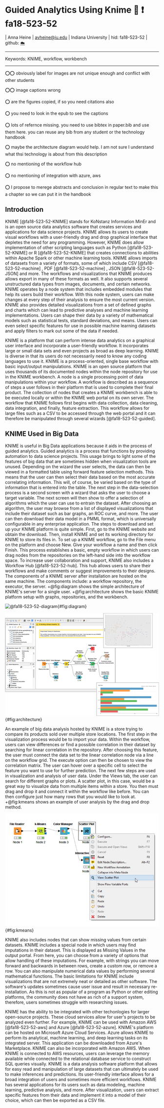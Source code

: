 # Guided Analytics Using Knime :wave: :exclamation: fa18-523-52

| Anna Heine
| avheine@iu.edu
| Indiana University 
| hid: fa18-523-52
| github: [:cloud:](https://github.com/cloudmesh-community/fa18-523-52/blob/master/paper/paper.md)

---

Keywords: KNIME, workflow, workbench

---

:o::o: obviously label for images are not unique enough and conflict with other students

:o::o: image captions wrong

:o: are the figures copied, if so you need citations also

:o: you need to look in the epub to see the captions

:o: lots of refernce missing. you need to use bibtex in paper.bib and use them here. you can reuse any bib from any student or the technology handbook

:o: maybe the architecture diagram would help. I am not sure I understand what thsi technology is about from this description

:o: no mentioning of the workflow hub

:o: no mentioning of integration with azure, aws

:o: I propose to merege abstracts and conclusion in regular text to make this a chapter so we can put it in the handbook


## Introduction

KNIME [@fa18-523-52-KNIME] stands for KoNstanz Information MinEr and is an open source data 
analytics software that creates services and applications for data science projects. KNIME 
allows its users to create visual workflows with a user-friendly drag and drop graphical interface 
that depletes the need for any programming. However, KNIME does allow implementation of other
scripting languages such as Python [@fa18-523-52-KNIME]  or R [@fa18-523-52-KNIME] that
creates connections to abilities within Apache Spark or other machine learning tools. KNIME 
allows imports of datasets from a variety of formats, some of which include CSV [@fa18-523-52-machine] ,
PDF [@fa18-523-52-machine] , JSON [@fa18-523-52-JSON] and more. The workflows and visualizations that 
KNIME produces allows export in many of these formats as well. It also supports several 
unstructured data types from images, documents, and certain networks. KNIME operates by a node
system that includes embedded modules that help its users build their workflow. With this node 
system, users can make changes at every step of their analysis to ensure the most current 
version. KNIME also provides detailed visualizations from a set of defined graphs 
and charts which can lead to predictive analyses and machine learning 
implementations. Users can shape their data by a variety of mathematical models 
such as statistical tests, standard deviations, and means. Users can even select 
specific features for use in possible machine learning datasets and apply filters 
to mark out some of the data if needed. 

KNIME is a platform that can perform intense data analytics on a graphical user 
interface and incorporate a user-friendly workflow. It incorporates large or small
data sets and even projects as broad as deep learning. KNIME is diverse in that its
users do not necessarily need to know any coding languages to use it. KNIME is a 
process-oriented, single base workflow with basic input/output manipulations. KNIME 
is an open source platform that uses thousands of its documented nodes within the 
node repository for use in the KNIME workbench. A node is a single processing point 
of data manipulations within your workflow. A workflow is described as a sequence of 
steps a user follows in their platform that is used to complete their final product.
The collection of nodes that creates a KNIME workbench is able to be executed locally
or within the KNIME web portal on its own server. The workflow that KNIME follows 
first begins with data collection, data cleaning, data integration, and finally, 
feature extraction. This workflow allows for large files such as a CSV to be accessed
through the web portal and it can therefore be manipulated through several wizards
[@fa18-523-52-guided]. 

## KNIME Used in Big Data

KNIME is useful in Big Data applications because it aids in the process of guided 
analytics. Guided analytics is a process that functions by providing automation to 
data science projects. This usage brings to light some of the features of big data 
that are sometimes hidden when visualization tools are unused. Depending on the wizard
the user selects, the data can then be viewed in a formatted table using forward 
feature selection methods. This means that the user can then select their data based 
on the most accurate correlating information. This will, of course, be varied based on
the type of information that is entered into the table. The next step in the 
data-selection process is a second screen with a wizard that asks the user to choose a
target variable. The next screen will then show to offer a selection of algorithms 
which the user can use to entrain the dataset. After choosing an algorithm, the user
may browse from a list of displayed visualizations that include their dataset such as 
bar graphs, an ROC curve, and more. The user can then download their data model in a 
PMML format, which is universally configurable in any enterprise application. The 
steps to download and set up your KNIME platform is quite simple. First, go to the 
KNIME website and obtain the download. Then, install KNIME and set its working directory
for KNIME to store its files in. To set up a KNIME workflow, go to the File menu on the
platform and choose New. Give your workflow a name and then click Finish. This process
establishes a basic, empty workflow in which users can drag nodes from the repositories 
on the left-hand side into the workflow space. To increase user collaboration and support, 
KNIME also includes a Workflow Hub [@fa18-523-52-hub]. This hub allows users to share their 
workflows and make comments or suggest improvements to their designs. The components of a 
KNIME server after installation are hosted on the same machine. The components include:
a workflow repository, the executor, the server. +@fig:diagram shows the simple architecture
of KNIME's server for a single user. +@fig:architecture shows the basic KNIME platform setup 
with graphs, repositories, and the workbench. 

![@fa18-523-52-diagram](images/diagram.png){#fig:diagram}

![@fa18-523-52-architecture](images/architecture.png){#fig:architecture}

An example of big data analysis hosted by KNIME is a store trying to compare its products
sold over multiple store locations. The first step in the visualization process would be 
to import your data. Within the workflow, users can view differences or find a possible 
correlation in their dataset by searching for linear correlation in the repository. After 
choosing this feature, the user must connect the data set to the linear correlation node 
via a line on the workflow grid. The execute option can then be chosen to view the 
correlation matrix. The user can hover over a specific cell to select the feature you want
to use for further prediction. The next few steps are used in visualization and analysis 
of user data. Under the Views tab, the user can search for different graphs or plots. A 
scatter plot, in this case, would be a great way to visualize data from multiple items 
within a store. You then must drag and drop it and connect it within the workflow like 
before. You can then configure just how many rows that you would like to look at.
+@fig:kmeans shows an example of user analysis by the drag and drop method.

![@fa18-523-52-kmeans](images/kmeans_flow.png){#fig:kmeans}


KNIME also includes nodes that can show missing values from certain datasets. KNIME 
includes a special node in which users may find imputations in their dataset. This is 
displayed as Missing Values in the output portal. From here, you can choose from a variety
of options that allow handling of these imputations. For example, with strings you can move
forward and backwards in between rows, create a custom row, or remove a row. You can also 
manipulate numerical data values by performing several mathematical functions. The basic
limitations for KNIME include visualizations that are not extremely neat or detailed as 
other software. The software's updates sometimes cause user issue and result in necessary 
re-installation. As this is not as popular of a program as Python or other editing 
platforms, the community does not have as rich of a support system, therefore, users 
sometimes struggle with researching issues. 

KNIME has the ability to be integrated with other techonlogies for larger open-source 
projects. These cloud services allow for user's projects to be analyzed even further. 
For example, KNIME can be used with Amazon AWS [@fa18-523-52-aws] and 
Azure [@fa18-523-52-azure]. KNIME's platform can be hosted on Microsoft Azure Cloud 
Services. Azure allows KNIME to perform its analytical, machine learning, and deep 
learning tasks on its integrated server. This application can be downloaded from Azure's 
Marketplace. KNIME can also be incorporated with Amazon AWS. When KNIME is connected to 
AWS resources, users can leverage the memory available while connected to the relational 
database service to construct SQL queries visually. KNIME is a data analysis software 
platform that allows for easy read and manipulation of large datasets that can ultimately be
used to make inferences and predictions. Its user-friendly interface allows for a broad 
integration of users and sometimes more efficient workflows. KNIME has several applications 
for its users such as data modeling, machine learning, predictive analysis, and more. After 
visualization, users can extract specific features from their data and implement it into a 
model of their choice, which can then be exported as a CSV file. 

